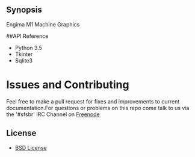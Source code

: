 ## Synopsis

Engima M1 Machine Graphics

##API Reference

-	Python 3.5
-	Tkinter
- 	Sqlite3

# Issues and Contributing

Feel free to make a pull request for fixes and improvements to current documentation.For questions or problems on this repo come talk to us via the 
'#sfsbr' IRC Channel on [Freenode](https://freenode.net)

## License
- [BSD License](https://github.com/sfsbr/EnigmaGUI/blob/master/LICENSE)